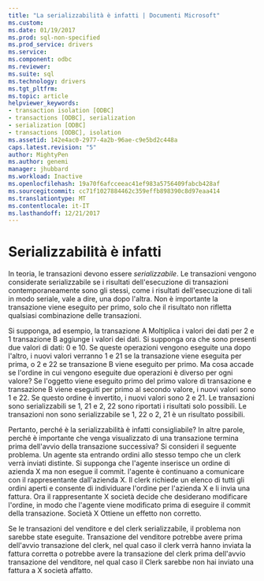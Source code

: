 ```yaml
---
title: "La serializzabilità è infatti | Documenti Microsoft"
ms.custom: 
ms.date: 01/19/2017
ms.prod: sql-non-specified
ms.prod_service: drivers
ms.service: 
ms.component: odbc
ms.reviewer: 
ms.suite: sql
ms.technology: drivers
ms.tgt_pltfrm: 
ms.topic: article
helpviewer_keywords:
- transaction isolation [ODBC]
- transactions [ODBC], serialization
- serialization [ODBC]
- transactions [ODBC], isolation
ms.assetid: 142e4ac0-2977-4a2b-96ae-c9e5bd2c448a
caps.latest.revision: "5"
author: MightyPen
ms.author: genemi
manager: jhubbard
ms.workload: Inactive
ms.openlocfilehash: 19a70f6afcceeac41ef983a5756409fabcb428af
ms.sourcegitcommit: cc71f1027884462c359effb898390c8d97eaa414
ms.translationtype: MT
ms.contentlocale: it-IT
ms.lasthandoff: 12/21/2017
---
```

# <a name="serializability"></a>Serializzabilità è infatti
In teoria, le transazioni devono essere *serializzabile*. Le transazioni vengono considerate serializzabile se i risultati dell'esecuzione di transazioni contemporaneamente sono gli stessi, come i risultati dell'esecuzione di tali in modo seriale, vale a dire, una dopo l'altra. Non è importante la transazione viene eseguito per primo, solo che il risultato non rifletta qualsiasi combinazione delle transazioni.  
  
 Si supponga, ad esempio, la transazione A Moltiplica i valori dei dati per 2 e 1 transazione B aggiunge i valori dei dati. Si supponga ora che sono presenti due valori di dati: 0 e 10. Se queste operazioni vengono eseguite una dopo l'altro, i nuovi valori verranno 1 e 21 se la transazione viene eseguita per prima, o 2 e 22 se transazione B viene eseguito per primo. Ma cosa accade se l'ordine in cui vengono eseguite due operazioni è diverso per ogni valore? Se l'oggetto viene eseguito primo del primo valore di transazione e transazione B viene eseguiti per primo al secondo valore, i nuovi valori sono 1 e 22. Se questo ordine è invertito, i nuovi valori sono 2 e 21. Le transazioni sono serializzabili se 1, 21 e 2, 22 sono riportati i risultati solo possibili. Le transazioni non sono serializzabile se 1, 22 o 2, 21 è un risultato possibili.  
  
 Pertanto, perché è la serializzabilità è infatti consigliabile? In altre parole, perché è importante che venga visualizzato di una transazione termina prima dell'avvio della transazione successiva? Si consideri il seguente problema. Un agente sta entrando ordini allo stesso tempo che un clerk verrà inviati distinte. Si supponga che l'agente inserisce un ordine di azienda X ma non esegue il commit. l'agente è continuano a comunicare con il rappresentante dall'azienda X. Il clerk richiede un elenco di tutti gli ordini aperti e consente di individuare l'ordine per l'azienda X e li invia una fattura. Ora il rappresentante X società decide che desiderano modificare l'ordine, in modo che l'agente viene modificato prima di eseguire il commit della transazione. Società X Ottiene un effetto non corretto.  
  
 Se le transazioni del venditore e del clerk serializzabile, il problema non sarebbe state eseguite. Transazione del venditore potrebbe avere prima dell'avvio transazione del clerk, nel qual caso il clerk verrà hanno inviata la fattura corretta o potrebbe avere la transazione del clerk prima dell'avvio transazione del venditore, nel qual caso il Clerk sarebbe non hai inviato una fattura a X società affatto.
